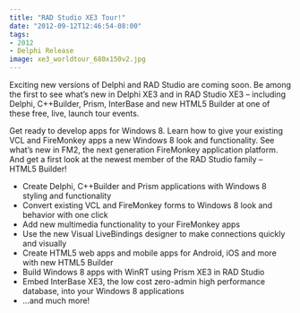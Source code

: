 ```yaml
---
title: "RAD Studio XE3 Tour!"
date: "2012-09-12T12:46:54-08:00"
tags:
- 2012
- Delphi Release
image: xe3_worldtour_680x150v2.jpg
---
```


Exciting new versions of Delphi and RAD Studio are coming soon. Be among the first to see what’s new in Delphi XE3 and in RAD Studio XE3 – including Delphi, C++Builder, Prism, InterBase and new HTML5 Builder at one of these free, live, launch tour events.

Get ready to develop apps for Windows 8. Learn how to give your existing VCL and FireMonkey apps a new Windows 8 look and functionality.  See what’s new in FM2, the next generation FireMonkey application platform. And get a first look at the newest member of the RAD Studio family – HTML5 Builder!

- Create Delphi, C++Builder and Prism applications with Windows 8 styling and functionality
- Convert existing VCL and FireMonkey forms to Windows 8 look and behavior with one click
- Add new multimedia functionality to your FireMonkey apps
- Use the new Visual LiveBindings designer to make connections quickly and visually
- Create HTML5 web apps and mobile apps for Android, iOS and more with new HTML5 Builder
- Build Windows 8 apps with WinRT using Prism XE3 in RAD Studio
- Embed InterBase XE3, the low cost zero-admin high performance database, into your Windows 8 applications
- ...and much more!
